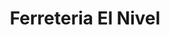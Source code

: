 ---
title: "Ferreteria El Nivel"
url: /zona-19-ciudad-de-guatemala/ferreteria-el-nivel/
shop: hardware
---